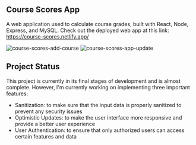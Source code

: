 ## Course Scores App

A web application used to calculate course grades, built with React, Node, Express, and MySQL.
Check out the deployed web app at this link: https://course-scores.netlify.app/

![course-scores-add-course](https://user-images.githubusercontent.com/116539775/236922626-c3d20e0e-9a8c-4562-8852-96f4d5eb6908.gif)
![course-scores-app-update](https://user-images.githubusercontent.com/116539775/236922647-3490b11d-1681-4392-bc59-08a310155b06.gif)


## Project Status

This project is currently in its final stages of development and is almost complete. However, I'm currently working on implementing three important features:

- Sanitization: to make sure that the input data is properly sanitized to prevent any security issues
- Optimistic Updates: to make the user interface more responsive and provide a better user experience
- User Authentication: to ensure that only authorized users can access certain features and data
